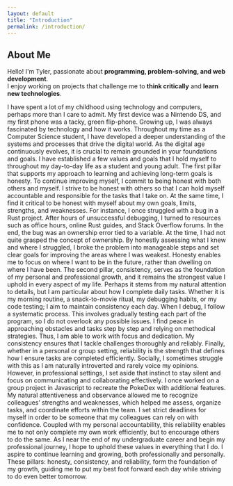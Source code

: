 ```yaml
---
layout: default
title: "Introduction"
permalink: /introduction/
---
```

## About Me

Hello! I'm Tyler, passionate about **programming, problem-solving, and web development**.  
I enjoy working on projects that challenge me to **think critically** and **learn new technologies**.  

I have spent a lot of my childhood using technology and computers, perhaps more than I care to admit. My first device was a Nintendo DS, and my first phone was a tacky, green flip-phone. Growing up, I was always fascinated by technology and how it works. Throughout my time as a Computer Science student, I have developed a deeper understanding of the systems and processes that drive the digital world. As the digital age continuously evolves, it is crucial to remain grounded in your foundations and goals. I have established a few values and goals that I hold myself to throughout my day-to-day life as a student and young adult. 
The first pillar that supports my approach to learning and achieving long-term goals is honesty. To continue improving myself, I commit to being honest with both others and myself. I strive to be honest with others so that I can hold myself accountable and responsible for the tasks that I take on. At the same time, I find it critical to be honest with myself about my own goals, limits, strengths, and weaknesses. For instance, I once struggled with a bug in a Rust project. After hours of unsuccessful debugging, I turned to resources such as office hours, online Rust guides, and Stack Overflow forums. In the end, the bug was an ownership error tied to a variable. At the time, I had not quite grasped the concept of ownership. By honestly assessing what I knew and where I struggled, I broke the problem into manageable steps and set clear goals for improving the areas where I was weakest. Honesty enables me to focus on where I want to be in the future, rather than dwelling on where I have been. 
The second pillar, consistency, serves as the foundation of my personal and professional growth, and it remains the strongest value I uphold in every aspect of my life. Perhaps it stems from my natural attention to details, but I am particular about how I complete daily tasks. Whether it is my morning routine, a snack-to-movie ritual, my debugging habits, or my code testing; I aim to maintain consistency each day. When I debug, I follow a systematic process. This involves gradually testing each part of the program, so I do not overlook any possible issues. I find peace in approaching obstacles and tasks step by step and relying on methodical strategies. Thus, I am able to work with focus and dedication. My consistency ensures that I tackle challenges thoroughly and reliably. 
Finally, whether in a personal or group setting, reliability is the strength that defines how I ensure tasks are completed efficiently. Socially, I sometimes struggle with this as I am naturally introverted and rarely voice my opinions. However, in professional settings, I set aside that instinct to stay silent and focus on communicating and collaborating effectively. I once worked on a group project in Javascript to recreate the PokeDex with additional features. My natural attentiveness and observance allowed me to recognize colleagues’ strengths and weaknesses, which helped me assess, organize tasks, and coordinate efforts within the team. I set strict deadlines for myself in order to be someone that my colleagues can rely on with confidence. Coupled with my personal accountability, this reliability enables me to not only complete my own work efficiently, but to encourage others to do the same. 
As I near the end of my undergraduate career and begin my professional journey, I hope to uphold these values in everything that I do. I aspire to continue learning and growing, both professionally and personally. These pillars: honesty, consistency, and reliability, form the foundation of my growth, guiding me to put my best foot forward each day while striving to do even better tomorrow.

